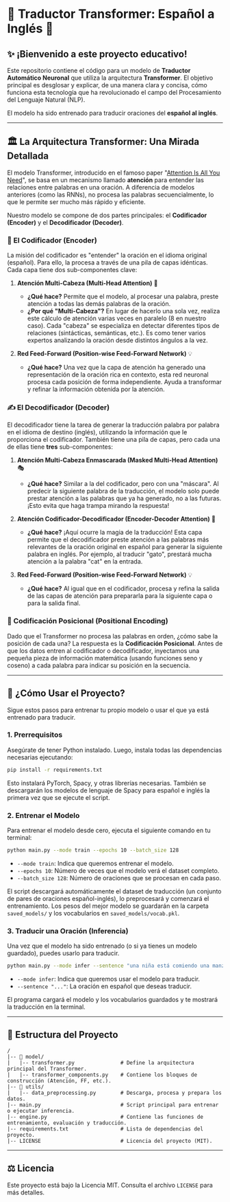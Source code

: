 # 🤖 Traductor Transformer: Español a Inglés 📖

## ✨ ¡Bienvenido a este proyecto educativo!

Este repositorio contiene el código para un modelo de **Traductor Automático Neuronal** que utiliza la arquitectura **Transformer**. El objetivo principal es desglosar y explicar, de una manera clara y concisa, cómo funciona esta tecnología que ha revolucionado el campo del Procesamiento del Lenguaje Natural (NLP).

El modelo ha sido entrenado para traducir oraciones del **español al inglés**. 

---

## 🏛️ La Arquitectura Transformer: Una Mirada Detallada

El modelo Transformer, introducido en el famoso paper "[Attention Is All You Need](https://arxiv.org/abs/1706.03762)", se basa en un mecanismo llamado **atención** para entender las relaciones entre palabras en una oración. A diferencia de modelos anteriores (como las RNNs), no procesa las palabras secuencialmente, lo que le permite ser mucho más rápido y eficiente.

Nuestro modelo se compone de dos partes principales: el **Codificador (Encoder)** y el **Decodificador (Decoder)**.

### 🧠 El Codificador (Encoder)

La misión del codificador es "entender" la oración en el idioma original (español). Para ello, la procesa a través de una pila de capas idénticas. Cada capa tiene dos sub-componentes clave:

1.  **Atención Multi-Cabeza (Multi-Head Attention)** 🎯
    * **¿Qué hace?** Permite que el modelo, al procesar una palabra, preste atención a todas las demás palabras de la oración.
    * **¿Por qué "Multi-Cabeza"?** En lugar de hacerlo una sola vez, realiza este cálculo de atención varias veces en paralelo (8 en nuestro caso). Cada "cabeza" se especializa en detectar diferentes tipos de relaciones (sintácticas, semánticas, etc.). Es como tener varios expertos analizando la oración desde distintos ángulos a la vez.

2.  **Red Feed-Forward (Position-wise Feed-Forward Network)** 💡
    * **¿Qué hace?** Una vez que la capa de atención ha generado una representación de la oración rica en contexto, esta red neuronal procesa cada posición de forma independiente. Ayuda a transformar y refinar la información obtenida por la atención.

### ✍️ El Decodificador (Decoder)

El decodificador tiene la tarea de generar la traducción palabra por palabra en el idioma de destino (inglés), utilizando la información que le proporciona el codificador. También tiene una pila de capas, pero cada una de ellas tiene **tres** sub-componentes:

1.  **Atención Multi-Cabeza Enmascarada (Masked Multi-Head Attention)** 🎭
    * **¿Qué hace?** Similar a la del codificador, pero con una "máscara". Al predecir la siguiente palabra de la traducción, el modelo solo puede prestar atención a las palabras que ya ha generado, no a las futuras. ¡Esto evita que haga trampa mirando la respuesta!

2.  **Atención Codificador-Decodificador (Encoder-Decoder Attention)** 🤝
    * **¿Qué hace?** ¡Aquí ocurre la magia de la traducción! Esta capa permite que el decodificador preste atención a las palabras más relevantes de la oración original en español para generar la siguiente palabra en inglés. Por ejemplo, al traducir "gato", prestará mucha atención a la palabra "cat" en la entrada.

3.  **Red Feed-Forward (Position-wise Feed-Forward Network)** 💡
    * **¿Qué hace?** Al igual que en el codificador, procesa y refina la salida de las capas de atención para prepararla para la siguiente capa o para la salida final.

### 📍 Codificación Posicional (Positional Encoding)

Dado que el Transformer no procesa las palabras en orden, ¿cómo sabe la posición de cada una? La respuesta es la **Codificación Posicional**. Antes de que los datos entren al codificador o decodificador, inyectamos una pequeña pieza de información matemática (usando funciones seno y coseno) a cada palabra para indicar su posición en la secuencia.

---

## 🚀 ¿Cómo Usar el Proyecto?

Sigue estos pasos para entrenar tu propio modelo o usar el que ya está entrenado para traducir.

### 1. Prerrequisitos

Asegúrate de tener Python instalado. Luego, instala todas las dependencias necesarias ejecutando:

```bash
pip install -r requirements.txt
```

Esto instalará PyTorch, Spacy, y otras librerías necesarias. También se descargarán los modelos de lenguaje de Spacy para español e inglés la primera vez que se ejecute el script.

### 2. Entrenar el Modelo

Para entrenar el modelo desde cero, ejecuta el siguiente comando en tu terminal:

```bash
python main.py --mode train --epochs 10 --batch_size 128
```

* `--mode train`: Indica que queremos entrenar el modelo.
* `--epochs 10`: Número de veces que el modelo verá el dataset completo.
* `--batch_size 128`: Número de oraciones que se procesan en cada paso.

El script descargará automáticamente el dataset de traducción (un conjunto de pares de oraciones español-inglés), lo preprocesará y comenzará el entrenamiento. Los pesos del mejor modelo se guardarán en la carpeta `saved_models/` y los vocabularios en `saved_models/vocab.pkl`.

### 3. Traducir una Oración (Inferencia)

Una vez que el modelo ha sido entrenado (o si ya tienes un modelo guardado), puedes usarlo para traducir.

```bash
python main.py --mode infer --sentence "una niña está comiendo una manzana"
```

* `--mode infer`: Indica que queremos usar el modelo para traducir.
* `--sentence "..."`: La oración en español que deseas traducir.

El programa cargará el modelo y los vocabularios guardados y te mostrará la traducción en la terminal.

---

## 📂 Estructura del Proyecto

```
/
|-- 📂 model/
|   |-- transformer.py               # Define la arquitectura principal del Transformer.
|   |-- transformer_components.py    # Contiene los bloques de construcción (Atención, FF, etc.).
|-- 📂 utils/
|   |-- data_preprocessing.py        # Descarga, procesa y prepara los datos.
|-- main.py                          # Script principal para entrenar o ejecutar inferencia.
|-- engine.py                        # Contiene las funciones de entrenamiento, evaluación y traducción.
|-- requirements.txt                 # Lista de dependencias del proyecto.
|-- LICENSE                          # Licencia del proyecto (MIT).
```

---

## ⚖️ Licencia

Este proyecto está bajo la Licencia MIT. Consulta el archivo `LICENSE` para más detalles.
